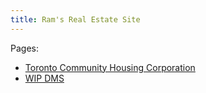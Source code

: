 ```yaml
---
title: Ram's Real Estate Site
---
```



Pages:  
- [Toronto Community Housing Corporation](toronto-community-housing-corporation.html)
- [WIP DMS](wip.html)
